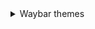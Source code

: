 <details>
   <summary> Waybar themes </summary>  
      <details>
         <summary> - **Monochrome** </summary>
         
   ![image](https://raw.githubusercontent.com/gkmax132/hyprland_dotfiles/refs/heads/main/images/waybar/monochrome.png)
      </details>
      
</details>
